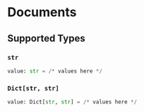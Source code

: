 # Documents


## Supported Types

### `str`

```python
value: str = /* values here */
```

### `Dict[str, str]`

```python
value: Dict[str, str] = /* values here */
```

